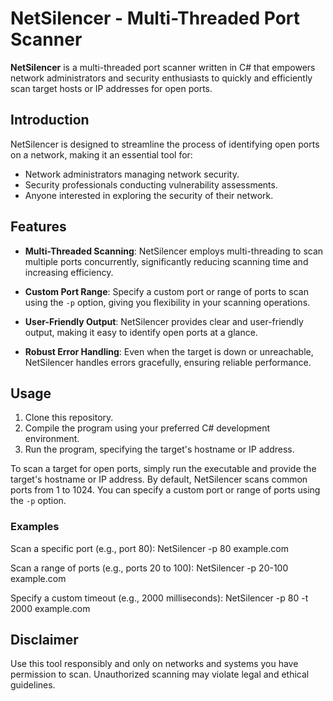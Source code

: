 # NetSilencer - Multi-Threaded Port Scanner

**NetSilencer** is a multi-threaded port scanner written in C# that empowers network administrators and security enthusiasts to quickly and efficiently scan target hosts or IP addresses for open ports.

## Introduction

NetSilencer is designed to streamline the process of identifying open ports on a network, making it an essential tool for:

- Network administrators managing network security.
- Security professionals conducting vulnerability assessments.
- Anyone interested in exploring the security of their network.

## Features

- **Multi-Threaded Scanning**: NetSilencer employs multi-threading to scan multiple ports concurrently, significantly reducing scanning time and increasing efficiency.

- **Custom Port Range**: Specify a custom port or range of ports to scan using the `-p` option, giving you flexibility in your scanning operations.

- **User-Friendly Output**: NetSilencer provides clear and user-friendly output, making it easy to identify open ports at a glance.

- **Robust Error Handling**: Even when the target is down or unreachable, NetSilencer handles errors gracefully, ensuring reliable performance.

## Usage

1. Clone this repository.
2. Compile the program using your preferred C# development environment.
3. Run the program, specifying the target's hostname or IP address.

To scan a target for open ports, simply run the executable and provide the target's hostname or IP address. By default, NetSilencer scans common ports from 1 to 1024. You can specify a custom port or range of ports using the `-p` option.

### Examples

Scan a specific port (e.g., port 80):
NetSilencer -p 80 example.com

Scan a range of ports (e.g., ports 20 to 100):
NetSilencer -p 20-100 example.com

Specify a custom timeout (e.g., 2000 milliseconds):
NetSilencer -p 80 -t 2000 example.com

## Disclaimer
Use this tool responsibly and only on networks and systems you have permission to scan. Unauthorized scanning may violate legal and ethical guidelines.
